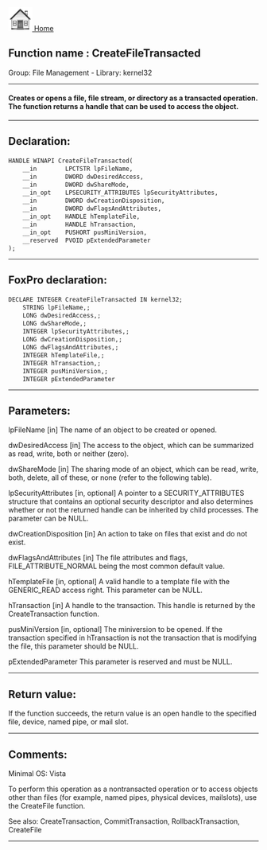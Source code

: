 [<img src="../../images/home.png"> Home ](https://github.com/VFPX/Win32API)  

## Function name : CreateFileTransacted
Group: File Management - Library: kernel32    
***  


#### Creates or opens a file, file stream, or directory as a transacted operation. The function returns a handle that can be used to access the object.
***  


## Declaration:
```foxpro  
HANDLE WINAPI CreateFileTransacted(
	__in        LPCTSTR lpFileName,
	__in        DWORD dwDesiredAccess,
	__in        DWORD dwShareMode,
	__in_opt    LPSECURITY_ATTRIBUTES lpSecurityAttributes,
	__in        DWORD dwCreationDisposition,
	__in        DWORD dwFlagsAndAttributes,
	__in_opt    HANDLE hTemplateFile,
	__in        HANDLE hTransaction,
	__in_opt    PUSHORT pusMiniVersion,
	__reserved  PVOID pExtendedParameter
);  
```  
***  


## FoxPro declaration:
```foxpro  
DECLARE INTEGER CreateFileTransacted IN kernel32;
	STRING lpFileName,;
	LONG dwDesiredAccess,;
	LONG dwShareMode,;
	INTEGER lpSecurityAttributes,;
	LONG dwCreationDisposition,;
	LONG dwFlagsAndAttributes,;
	INTEGER hTemplateFile,;
	INTEGER hTransaction,;
	INTEGER pusMiniVersion,;
	INTEGER pExtendedParameter  
```  
***  


## Parameters:
lpFileName [in]
The name of an object to be created or opened.

dwDesiredAccess [in]
The access to the object, which can be summarized as read, write, both or neither (zero).

dwShareMode [in]
The sharing mode of an object, which can be read, write, both, delete, all of these, or none (refer to the following table).

lpSecurityAttributes [in, optional]
A pointer to a SECURITY_ATTRIBUTES structure that contains an optional security descriptor and also determines whether or not the returned handle can be inherited by child processes. The parameter can be NULL.

dwCreationDisposition [in]
An action to take on files that exist and do not exist.

dwFlagsAndAttributes [in]
The file attributes and flags, FILE_ATTRIBUTE_NORMAL being the most common default value.

hTemplateFile [in, optional]
A valid handle to a template file with the GENERIC_READ access right. This parameter can be NULL.

hTransaction [in]
A handle to the transaction. This handle is returned by the CreateTransaction function.

pusMiniVersion [in, optional]
The miniversion to be opened. If the transaction specified in hTransaction is not the transaction that is modifying the file, this parameter should be NULL.

pExtendedParameter
This parameter is reserved and must be NULL.  
***  


## Return value:
If the function succeeds, the return value is an open handle to the specified file, device, named pipe, or mail slot.  
***  


## Comments:
Minimal OS: Vista  
  
To perform this operation as a nontransacted operation or to access objects other than files (for example, named pipes, physical devices, mailslots), use the CreateFile function.  
  
See also: CreateTransaction, CommitTransaction, RollbackTransaction, CreateFile   
  
***  

